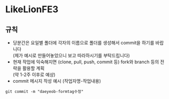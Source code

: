 # LikeLionFE3

## 규칙

- 당분간은 요일별 폴더에 각자의 이름으로 폴더를 생성해서 commit을 하기를 바랍니다 <br>(제가 예시로 만들어놓았으니 보고 따라하시기를 부탁드립니다)
- 현재 작업에 익숙해지면 (clone, pull, push, commit 등) fork와 branch 등의 전략을 활용할 계획 <br>(약 1-2주 이후로 예상)
- commit 메시지 작성 예시 (작업자명-작업내용)
```
git commit -m "daeyeob-formtag수정"
```
